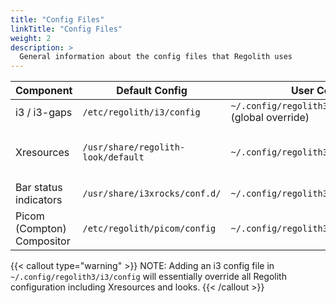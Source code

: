 ```yaml
---
title: "Config Files"
linkTitle: "Config Files"
weight: 2
description: >
  General information about the config files that Regolith uses
---
```


| **Component**              | **Default Config**                                               | **User Config**                                                                                                                              | **Notes**                                                                                                       |
| -------------------------- | ---------------------------------------------------------------- | -------------------------------------------------------------------------------------------------------------------------------------------- | --------------------------------------------------------------------------------------------------------------- |
| i3 / i3-gaps                    | `/etc/regolith/i3/config`     | `~/.config/regolith3/i3/config` (global override) | i3 config partials live in `/usr/share/regolith/i3/config.d`                                       |
| Xresources                 | `/usr/share/regolith-look/default`   | `~/.config/regolith3/Xresources` | `~/.Xresources` is also loaded but intended for properties that may also be required in other desktop sessions. |
| Bar status indicators      | `/usr/share/i3xrocks/conf.d/` | `~/.config/regolith3/i3xrocks/conf.d`  | Each block has it's own file. Filename determines ordering.               |
| Picom (Compton) Compositor | `/etc/regolith/picom/config`                                     | `~/.config/regolith3/picom/config`                                                                                                            |     |

{{< callout type="warning" >}}
NOTE: Adding an i3 config file in `~/.config/regolith3/i3/config` will essentially override all Regolith configuration including Xresources and looks.
{{< /callout >}}
